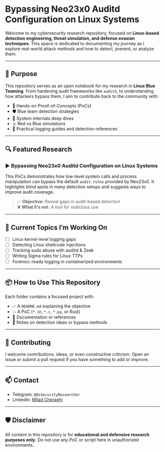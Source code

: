 # Bypassing Neo23x0 Auditd Configuration on Linux Systems

Welcome to my cybersecurity research repository, focused on **Linux-based detection engineering, threat simulation, and defense evasion techniques**. This space is dedicated to documenting my journey as I explore real-world attack methods and how to detect, prevent, or analyze them.

---

## 🧠 Purpose

This repository serves as an open notebook for my research in **Linux Blue Teaming**. From hardening audit frameworks like `auditd`, to understanding how attackers bypass them, I aim to contribute back to the community with:

- 🔬 Hands-on Proof-of-Concepts (PoCs)
- 🛡️ Blue team detection strategies
- 🐚 System internals deep dives
- ⚔️ Red vs Blue simulations
- 📓 Practical logging guides and detection references

---

## 🔍 Featured Research

### ▶️ Bypassing Neo23x0 Auditd Configuration on Linux Systems

This PoCs demonstrates how low-level system calls and process manipulation can bypass the default `audit.rules` provided by Neo23x0. It highlights blind spots in many detection setups and suggests ways to improve audit coverage.

> ✅ **Objective:** Reveal gaps in audit-based detection  
> ❌ **What it’s not:** A tool for malicious use

---

## 🧩 Current Topics I’m Working On

- [ ] Linux kernel-level logging gaps
- [ ] Detecting Linux shellcode injections
- [ ] Tracking sudo abuse with auditd & Zeek
- [ ] Writing Sigma rules for Linux TTPs
- [ ] Forensic-ready logging in containerized environments

---

## 📦 How to Use This Repository

Each folder contains a focused project with:
- ✅ A `README.md` explaining the objective
- 💥 A PoC (`*.sh`, `*.c`, `*.py`, or Rust)
- 📎 Documentation or references
- 🧪 Notes on detection ideas or bypass methods

---

## 🤝 Contributing

I welcome contributions, ideas, or even constructive criticism. Open an issue or submit a pull request if you have something to add or improve.

---

## 📫 Contact

- Telegram: `@OsSecurityResearcher`
- LinkedIn: [Milad Cheraghi](https://www.linkedin.com/in/miladcheraghi/)

---

## 🛡️ Disclaimer

All content in this repository is for **educational and defensive research purposes only**. Do not use any PoC or script here in unauthorized environments.
